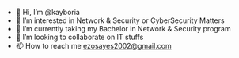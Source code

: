 - 👋 Hi, I’m @kayboria
- 👀 I’m interested in Network & Security or CyberSecurity Matters
- 🌱 I’m currently taking my Bachelor in Network & Security program
- 💞️ I’m looking to collaborate on IT stuffs
- 📫 How to reach me ezosayes2002@gmail.com

<!---
kayboria/kayboria is a ✨ special ✨ repository because its `README.md` (this file) appears on your GitHub profile.
You can click the Preview link to take a look at your changes.
--->
